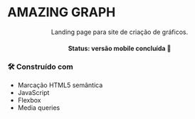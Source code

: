 # AMAZING GRAPH 

<p align="center">Landing page para site de criação de gráficos.</p>
<h4 align="center">Status: versão mobile concluída 🚀</h4>

### 🛠 Construído com

- Marcação HTML5 semântica
- JavaScript
- Flexbox
- Media queries

